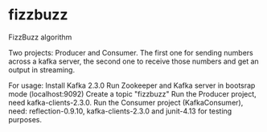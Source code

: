 # fizzbuzz
FizzBuzz algorithm

Two projects: Producer and Consumer. The first one for sending numbers across a kafka server, the second one to receive those numbers and get an output in streaming.

For usage:
  Install Kafka 2.3.0
  Run Zookeeper and Kafka server in bootsrap mode (localhost:9092)
  Create a topic "fizzbuzz"
  Run the Producer project, need kafka-clients-2.3.0.
  Run the Consumer project (KafkaConsumer), need: reflection-0.9.10, kafka-clients-2.3.0 and junit-4.13 for testing purposes.
